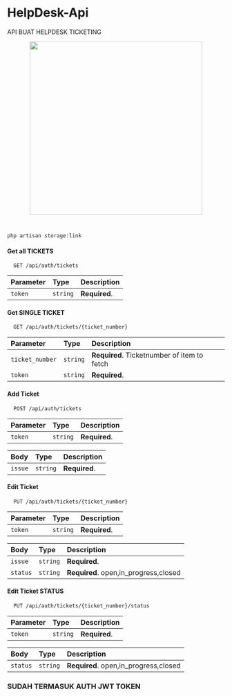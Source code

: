 # HelpDesk-Api

API BUAT HELPDESK TICKETING

<p align="center"><a href="https://laravel.com" target="_blank"><img src="https://raw.githubusercontent.com/laravel/art/master/logo-lockup/5%20SVG/2%20CMYK/1%20Full%20Color/laravel-logolockup-cmyk-red.svg" width="400"></a></p>


```


php artisan storage:link
```

#### Get all TICKETS

```http
  GET /api/auth/tickets
```

| Parameter | Type     | Description   |
| :-------- | :------- | :------------ |
| `token`   | `string` | **Required**. |

#### Get SINGLE TICKET

```http
  GET /api/auth/tickets/{ticket_number}
```

| Parameter       | Type     | Description                                 |
| :-------------- | :------- | :------------------------------------------ |
| `ticket_number` | `string` | **Required**. Ticketnumber of item to fetch |
| `token`         | `string` | **Required**.                               |

#### Add Ticket

```http
  POST /api/auth/tickets
```

| Parameter | Type     | Description   |
| :-------- | :------- | :------------ |
| `token`   | `string` | **Required**. |

| Body    | Type     | Description   |
| :------ | :------- | :------------ |
| `issue` | `string` | **Required**. |

#### Edit Ticket

```http
  PUT /api/auth/tickets/{ticket_number}
```

| Parameter | Type     | Description   |
| :-------- | :------- | :------------ |
| `token`   | `string` | **Required**. |

| Body     | Type     | Description                           |
| :------- | :------- | :------------------------------------ |
| `issue`  | `string` | **Required**.                         |
| `status` | `string` | **Required**. open,in_progress,closed |

#### Edit Ticket STATUS

```http
  PUT /api/auth/tickets/{ticket_number}/status
```

| Parameter | Type     | Description   |
| :-------- | :------- | :------------ |
| `token`   | `string` | **Required**. |

| Body     | Type     | Description                           |
| :------- | :------- | :------------------------------------ |
| `status` | `string` | **Required**. open,in_progress,closed |

### SUDAH TERMASUK AUTH JWT TOKEN
